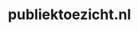 ---
layout: post
title:  "publiektoezicht.nl"
internal_url:  "/data/publiektoezicht.nl.html"
categories: dutchgov
---